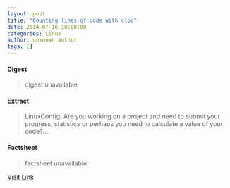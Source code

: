 ```yaml
---
layout: post
title: "Counting lines of code with cloc"
date: 2014-07-16 18:00:00
categories: Linux
author: unknown author
tags: []
---
```



#### Digest
>digest unavailable

#### Extract
>LinuxConfig: Are you working on a project and need to submit your progress, statistics or perhaps you need to calculate a value of your code?...

#### Factsheet
>factsheet unavailable

[Visit Link](http://www.linuxtoday.com/it_management/counting-lines-of-code-with-cloc.html)


